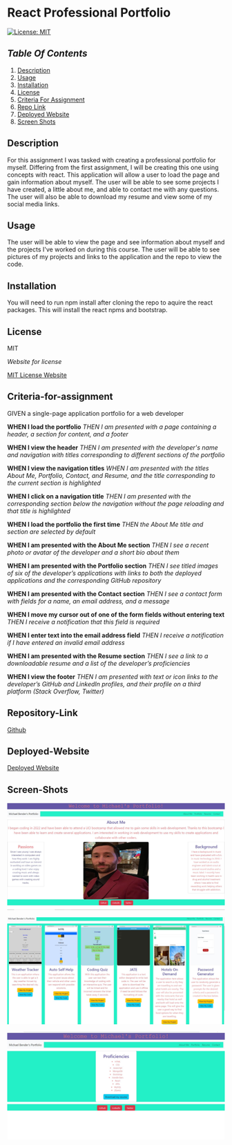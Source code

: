 # React Professional Portfolio

[![License: MIT](https://img.shields.io/badge/License-MIT-yellow.svg)](https://opensource.org/licenses/MIT)

## _Table Of Contents_

1. [Description](#description)
2. [Usage](#usage)
3. [Installation](#installation)
4. [License](#license)
5. [Criteria For Assignment](#criteria-for-assignment)
6. [Repo Link](#repository-link)
7. [Deployed Website](#deployed-website)
8. [Screen Shots](#screen-shots)

## Description

For this assignment I was tasked with creating a professional portfolio for myself. Differing from the first assignment, I will be creating this one using concepts with react. This application will allow a user to load the page and gain information about myself. The user will be able to see some projects I have created, a little about me, and able to contact me with any questions. The user will also be able to download my resume and view some of my social media links.

## Usage

The user will be able to view the page and see information about myself and the projects I've worked on during this course. The user will be able to see pictures of my projects and links to the application and the repo to view the code.

## Installation

You will need to run npm install after cloning the repo to aquire the react packages. This will install the react npms and bootstrap.

## License

MIT

_Website for license_

[MIT License Website](https://mit-license.org/)

## Criteria-for-assignment

GIVEN a single-page application portfolio for a web developer

**WHEN I load the portfolio**
*THEN I am presented with a page containing a header, a section for content, and a footer*

**WHEN I view the header**
*THEN I am presented with the developer's name and navigation with titles corresponding to different sections of the portfolio*

**WHEN I view the navigation titles**
*WHEN I am presented with the titles About Me, Portfolio, Contact, and Resume, and the title corresponding to the current section is highlighted*

**WHEN I click on a navigation title**
*THEN I am presented with the corresponding section below the navigation without the page reloading and that title is highlighted*

**WHEN I load the portfolio the first time**
*THEN the About Me title and section are selected by default*

**WHEN I am presented with the About Me section**
*THEN I see a recent photo or avatar of the developer and a short bio about them*

**WHEN I am presented with the Portfolio section**
*THEN I see titled images of six of the developer’s applications with links to both the deployed applications and the corresponding GitHub repository*

**WHEN I am presented with the Contact section**
*THEN I see a contact form with fields for a name, an email address, and a message*

**WHEN I move my cursor out of one of the form fields without entering text**
*THEN I receive a notification that this field is required*

**WHEN I enter text into the email address field**
*THEN I receive a notification if I have entered an invalid email address*

**WHEN I am presented with the Resume section**
*THEN I see a link to a downloadable resume and a list of the developer’s proficiencies*

**WHEN I view the footer**
*THEN I am presented with text or icon links to the developer’s GitHub and LinkedIn profiles, and their profile on a third platform (Stack Overflow, Twitter)*

## Repository-Link

[Github](https://github.com/PintoDrop/reactpro)

## Deployed-Website

[Deployed Website](https://pintodrop.github.io/portreact/)

## Screen-Shots

![Home Page Screenshot](./public/images/aboutMe.JPG)

![Projects page](./public/images/projectPage.JPG)

![Resume page](./public/images/resumePage.JPG)


<!-- 

making images on project cards different sizes
getting rows of 3 for cards that are in columns

link for resume? resume info
what's wrong with my contact form?
 -->





<!-- # Getting Started with Create React App

This project was bootstrapped with [Create React App](https://github.com/facebook/create-react-app).

## Available Scripts

In the project directory, you can run:

### `npm start`

Runs the app in the development mode.\
Open [http://localhost:3000](http://localhost:3000) to view it in your browser.

The page will reload when you make changes.\
You may also see any lint errors in the console.

### `npm test`

Launches the test runner in the interactive watch mode.\
See the section about [running tests](https://facebook.github.io/create-react-app/docs/running-tests) for more information.

### `npm run build`

Builds the app for production to the `build` folder.\
It correctly bundles React in production mode and optimizes the build for the best performance.

The build is minified and the filenames include the hashes.\
Your app is ready to be deployed!

See the section about [deployment](https://facebook.github.io/create-react-app/docs/deployment) for more information.

### `npm run eject`

**Note: this is a one-way operation. Once you `eject`, you can't go back!**

If you aren't satisfied with the build tool and configuration choices, you can `eject` at any time. This command will remove the single build dependency from your project.

Instead, it will copy all the configuration files and the transitive dependencies (webpack, Babel, ESLint, etc) right into your project so you have full control over them. All of the commands except `eject` will still work, but they will point to the copied scripts so you can tweak them. At this point you're on your own.

You don't have to ever use `eject`. The curated feature set is suitable for small and middle deployments, and you shouldn't feel obligated to use this feature. However we understand that this tool wouldn't be useful if you couldn't customize it when you are ready for it.

## Learn More

You can learn more in the [Create React App documentation](https://facebook.github.io/create-react-app/docs/getting-started).

To learn React, check out the [React documentation](https://reactjs.org/).

### Code Splitting

This section has moved here: [https://facebook.github.io/create-react-app/docs/code-splitting](https://facebook.github.io/create-react-app/docs/code-splitting)

### Analyzing the Bundle Size

This section has moved here: [https://facebook.github.io/create-react-app/docs/analyzing-the-bundle-size](https://facebook.github.io/create-react-app/docs/analyzing-the-bundle-size)

### Making a Progressive Web App

This section has moved here: [https://facebook.github.io/create-react-app/docs/making-a-progressive-web-app](https://facebook.github.io/create-react-app/docs/making-a-progressive-web-app)

### Advanced Configuration

This section has moved here: [https://facebook.github.io/create-react-app/docs/advanced-configuration](https://facebook.github.io/create-react-app/docs/advanced-configuration)

### Deployment

This section has moved here: [https://facebook.github.io/create-react-app/docs/deployment](https://facebook.github.io/create-react-app/docs/deployment)

### `npm run build` fails to minify

This section has moved here: [https://facebook.github.io/create-react-app/docs/troubleshooting#npm-run-build-fails-to-minify](https://facebook.github.io/create-react-app/docs/troubleshooting#npm-run-build-fails-to-minify) -->

